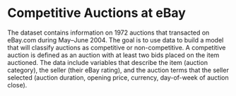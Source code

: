 # Competitive Auctions at eBay                                                                                                                                                      
The dataset contains information on 1972 auctions that transacted on eBay.com during May–June 2004. The goal is to use data to build a model that will classify auctions as competitive or non-competitive. A competitive auction is defined as an auction with at least two bids placed on the item auctioned. The data include variables that describe the item (auction category), the seller (their eBay rating), and the auction terms that the seller selected (auction duration, opening price, currency, day-of-week of auction close).
